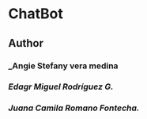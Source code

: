 # ChatBot

## Author
### _Angie Stefany vera medina
### 
### _Edagr Miguel Rodríguez G._
### 
### _Juana Camila Romano Fontecha._
